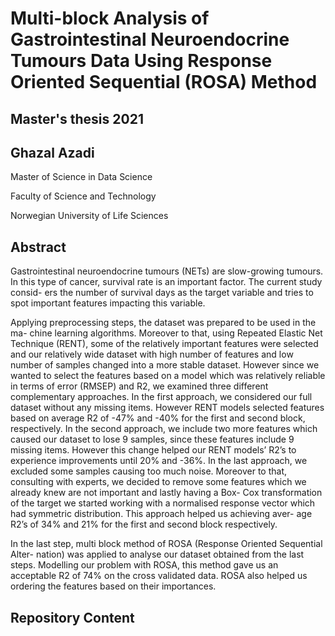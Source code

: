 <h1> Multi-block Analysis of Gastrointestinal Neuroendocrine Tumours Data Using Response Oriented Sequential (ROSA) Method</h1>

<h2>Master's thesis 2021</h2>
<h2>Ghazal Azadi</h2>

<p> Master of Science in Data Science
 
<p> Faculty of Science and Technology
  
<p> Norwegian University of Life Sciences

<h2>Abstract</h2>

Gastrointestinal neuroendocrine tumours (NETs) are slow-growing tumours. In this type of cancer, survival rate is an important factor. The current study consid- ers the number of survival days as the target variable and tries to spot important features impacting this variable.
<p> Applying preprocessing steps, the dataset was prepared to be used in the ma- chine learning algorithms. Moreover to that, using Repeated Elastic Net Technique (RENT), some of the relatively important features were selected and our relatively wide dataset with high number of features and low number of samples changed into a more stable dataset. However since we wanted to select the features based on a model which was relatively reliable in terms of error (RMSEP) and R2, we examined three different complementary approaches. In the first approach, we considered our full dataset without any missing items. However RENT models selected features based on average R2 of -47% and -40% for the first and second block, respectively. In the second approach, we include two more features which caused our dataset to lose 9 samples, since these features include 9 missing items. However this change helped our RENT models’ R2’s to experience improvements until 20% and -36%. In the last approach, we excluded some samples causing too much noise. Moreover to that, consulting with experts, we decided to remove some features which we already knew are not important and lastly having a Box- Cox transformation of the target we started working with a normalised response vector which had symmetric distribution. This approach helped us achieving aver- age R2’s of 34% and 21% for the first and second block respectively.

 <p> In the last step, multi block method of ROSA (Response Oriented Sequential Alter- nation) was applied to analyse our dataset obtained from the last steps. Modelling our problem with ROSA, this method gave us an acceptable R2 of 74% on the cross validated data. ROSA also helped us ordering the features based on their importances.

<h2>Repository Content</h2>
